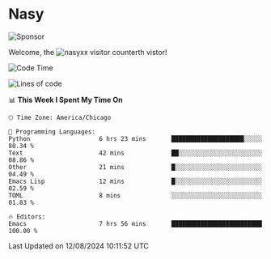 # Nasy

<!--
<p align="center">
<img height="200" src="https://github-readme-stats.vercel.app/api?username=nasyxx&count_private=true&show_icons=true&theme=dracula&include_all_commits=true"/>
<img height="200" src="https://github-readme-stats.vercel.app/api/top-langs/?username=nasyxx&theme=dracula&hide=html,jupyter+notebook&count_private=true&show_icons=true"/>
</p>

  
----------------
-->

![Sponsor](https://img.shields.io/static/v1.svg?label=Sponsor&message=%E2%9D%A4&logo=GitHub&style=flat&color=pink)
 
Welcome, the ![nasyxx visitor counter](https://count.getloli.com/get/@nasyxx?theme=rule34)th vistor!
 
<!--START_SECTION:waka-->
![Code Time](http://img.shields.io/badge/Code%20Time-4%2C566%20hrs%2034%20mins-blue)

![Lines of code](https://img.shields.io/badge/From%20Hello%20World%20I%27ve%20Written-6.4%20million%20lines%20of%20code-blue)

📊 **This Week I Spent My Time On** 

```text
🕑︎ Time Zone: America/Chicago

💬 Programming Languages: 
Python                   6 hrs 23 mins       ████████████████████░░░░░   80.34 % 
Text                     42 mins             ██░░░░░░░░░░░░░░░░░░░░░░░   08.86 % 
Other                    21 mins             █░░░░░░░░░░░░░░░░░░░░░░░░   04.49 % 
Emacs Lisp               12 mins             █░░░░░░░░░░░░░░░░░░░░░░░░   02.59 % 
TOML                     8 mins              ░░░░░░░░░░░░░░░░░░░░░░░░░   01.83 % 

🔥 Editors: 
Emacs                    7 hrs 56 mins       █████████████████████████   100.00 % 
```


 Last Updated on 12/08/2024 10:11:52 UTC
<!--END_SECTION:waka-->

<!-- ![visitors](https://visitor-badge.laobi.icu/badge?page_id=nasyxx.nasyxx) -->
